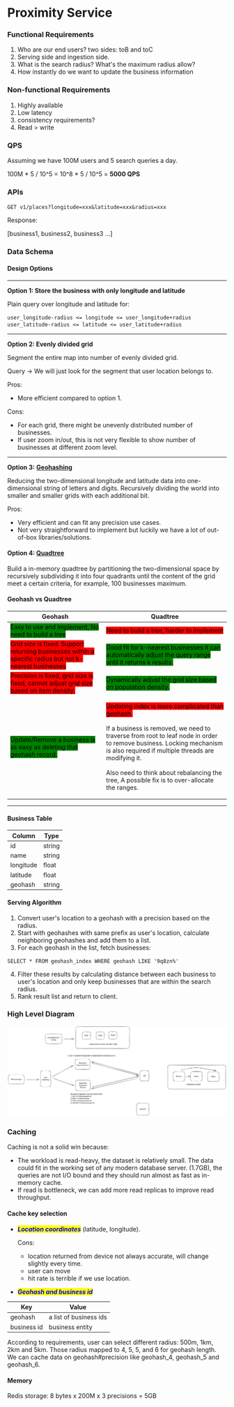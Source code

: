 # Proximity Service

### Functional Requirements

1. Who are our end users? two sides: toB and toC
2. Serving side and ingestion side.
3. What is the search radius? What's the maximum radius allow?
4. How instantly do we want to update the business information

### Non-functional Requirements

1. Highly available
2. Low latency
3. consistency requirements?
4. Read > write

### QPS

Assuming we have 100M users and 5 search queries a day.

100M \* 5 / 10^5 = 10^8 \* 5 / 10^5 = **5000 QPS**

### APIs

```
GET v1/places?longitude=xxx&latitude=xxx&radius=xxx
```

Response:

\[business1, business2, business3 ...]

### Data Schema

#### Design Options

***

**Option 1: Store the business with only longitude and latitude**

Plain query over longitude and latitude for:

```
user_longitude-radius <= longitude <= user_longitude+radius
user_latitude-radius <= latitude <= user_latitude+radius
```

***

**Option 2: Evenly divided grid**

Segment the entire map into number of evenly divided grid.

Query -> We will just look for the segment that user location belongs to.

Pros:

* More efficient compared to option 1.

Cons:

* For each grid, there might be unevenly distributed number of businesses.
* If user zoom in/out, this is not very flexible to show number of businesses at different zoom level.

***

**Option 3:** [**Geohashing**](../deep-dive/geospatial-indexing/geohash.md)

Reducing the two-dimensional longitude and latitude data into one-dimensional string of letters and digits. Recursively dividing the world into smaller and smaller grids with each additional bit.

Pros:

* Very efficient and can fit any precision use cases.
* Not very straightforward to implement but luckily we have a lot of out-of-box libraries/solutions.

#### Option 4: [Quadtree](../deep-dive/quadtree.md)

Build a in-memory quadtree by partitioning the two-dimensional space by recursively subdividing it into four quadrants until the content of the grid meet a certain criteria, for example, 100 businesses maximum.

#### Geohash vs Quadtree

| Geohash                                                                                                                                           | Quadtree                                                                                                                                                                                                                                                                                                                                                                                  |
| ------------------------------------------------------------------------------------------------------------------------------------------------- | ----------------------------------------------------------------------------------------------------------------------------------------------------------------------------------------------------------------------------------------------------------------------------------------------------------------------------------------------------------------------------------------- |
| <mark style="background-color:green;">Easy to use and implement, No need to build a tree</mark>                                                   | <mark style="background-color:red;">Need to build a tree, harder to implement</mark>                                                                                                                                                                                                                                                                                                      |
| <mark style="background-color:red;">Grid size is fixed. Support returning businesses within a specific radius but not k-nearest businesses</mark> | <mark style="background-color:green;">Good fit for k-nearest businesses it can automatically adjust the query range until it returns k results.</mark>                                                                                                                                                                                                                                    |
| <mark style="background-color:red;">Precision is fixed, grid size is fixed, cannot adjust grid size based on item density.</mark>                 | <mark style="background-color:green;">Dynamically adjust the grid size based on population density.</mark>                                                                                                                                                                                                                                                                                |
| <mark style="background-color:green;">Update/Remove a business is as easy as deleting that geohash record.</mark>                                 | <p><mark style="background-color:red;">Updating index is more complicated than geohash.</mark><br><br>If a business is removed, we need to traverse from root to leaf node in order to remove business. Locking mechanism is also required if multiple threads are modifying it.<br><br>Also need to think about rebalancing the tree, A possible fix is to over-allocate the ranges.</p> |

***

#### Business Table

| Column    | Type   |
| --------- | ------ |
| id        | string |
| name      | string |
| longitude | float  |
| latitude  | float  |
| geohash   | string |

#### Serving Algorithm

1. Convert user's location to a geohash with a precision based on the radius.
2. Start with geohashes with same prefix as user's location, calculate neighboring geohashes and add them to a list.
3. For each geohash in the list, fetch businesses:

```
SELECT * FROM geohash_index WHERE geohash LIKE '9q8zn%'
```

4. Filter these results by calculating distance between each business to user's location and only keep businesses that are within the search radius.
5. Rank result list and return to client.

### High Level Diagram

<img src="../../.gitbook/assets/file.excalidraw (1) (1) (1) (1) (1) (1) (1) (1) (1) (1).svg" alt="" class="gitbook-drawing">

### Caching

Caching is not a solid win because:

* The workload is read-heavy, the dataset is relatively small. The data could fit in the working set of any modern database server. (1.7GB), the queries are not I/O bound and they should run almost as fast as in-memory cache.
* If read is bottleneck, we can add more read replicas to improve read throughput.

#### Cache key selection

*   _<mark style="color:blue;">**Location coordinates**</mark>_ (latitude, longitude).

    Cons:

    * location returned from device not always accurate, will change slightly every time.
    * user can move
    * hit rate is terrible if we use location.
* _<mark style="color:blue;">**Geohash and business id**</mark>_

| Key         | Value                  |
| ----------- | ---------------------- |
| geohash     | a list of business ids |
| business id | business entity        |

According to requirements, user can select different radius: 500m, 1km, 2km and 5km. Those radius mapped to 4, 5, 5, and 6 for geohash length. We can cache data on geohash#precision like geohash\_4, geohash\_5 and geohash\_6.

#### Memory

Redis storage: 8 bytes x 200M x 3 precisions = 5GB
